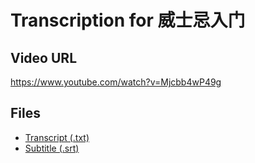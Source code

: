 # Transcription for 威士忌入门
## Video URL
https://www.youtube.com/watch?v=Mjcbb4wP49g
 
## Files
- [Transcript (.txt)](./transcript.txt)
- [Subtitle (.srt)](./transcript.srt)
